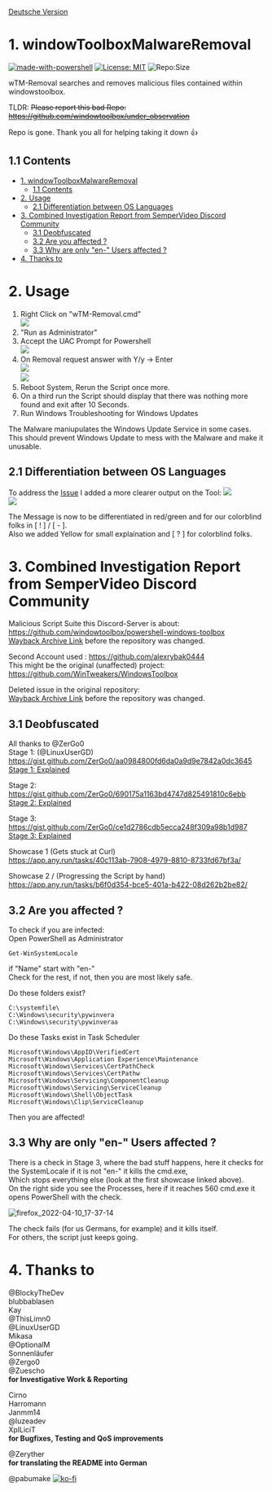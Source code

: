 [Deutsche Version](https://github.com/pabumake/windowToolboxMalware-Removal/blob/main/README.de.md)

# 1. windowToolboxMalwareRemoval
[![made-with-powershell](https://img.shields.io/badge/PowerShell-1f425f?logo=Powershell)](https://microsoft.com/PowerShell)
[![License: MIT](https://img.shields.io/badge/License-MIT-yellow.svg)](https://opensource.org/licenses/MIT)
![Repo:Size](https://img.shields.io/github/languages/code-size/pabumake/windowToolboxMalware-Removal)

wTM-Removal searches and removes malicious files contained within windowstoolbox.

TLDR:
~~Please report this bad Repo: https://github.com/windowtoolbox/under_observation~~

Repo is gone. Thank you all for helping taking it down 👍
## 1.1 Contents

- [1. windowToolboxMalwareRemoval](#1-windowtoolboxmalwareremoval)
  - [1.1 Contents](#11-contents)
- [2. Usage](#2-usage)
  - [2.1 Differentiation between OS Languages](#21-differentiation-between-os-languages)
- [3. Combined Investigation Report from SemperVideo Discord Community](#3-combined-investigation-report-from-sempervideo-discord-community)
  - [3.1 Deobfuscated](#31-deobfuscated)
  - [3.2 Are you affected ?](#32-are-you-affected-)
  - [3.3 Why are only "en-" Users affected ?](#33-why-are-only-en--users-affected-)
- [4. Thanks to](#4-thanks-to)

# 2. Usage

1. Right Click on "wTM-Removal.cmd" <br><img src="img/tutorial-1.png">
2. "Run as Administrator"
3. Accept the UAC Prompt for Powershell <br><img src="img/tutorial-2.png">
4. On Removal request answer with Y/y -> Enter <br><img src="img/tutorial-3.png"><br><img src="img/tutorial-4.png">
5. Reboot System, Rerun the Script once more.
6. On a third run the Script should display that there was nothing more found and exit after 10 Seconds.
7. Run Windows Troubleshooting for Windows Updates

The Malware maniupulates the Windows Update Service in some cases. This should prevent Windows Update to mess with the Malware and make it unusable.

## 2.1 Differentiation between OS Languages

To address the [Issue](https://github.com/pabumake/windowToolboxMalware-Removal/issues/8) I added a more clearer output on the Tool:
<img src="img/tutorial-5.png"><br>
<img src="img/tutorial-6.png">

The Message is now to be differentiated in red/green and for our colorblind folks in [ ! ] / [ - ].<br>
Also we added Yellow for small explaination and [ ? ] for colorblind folks.
# 3. Combined Investigation Report from SemperVideo Discord Community

Malicious Script Suite this Discord-Server is about: https://github.com/windowtoolbox/powershell-windows-toolbox <br>
[Wayback Archive Link](https://web.archive.org/web/20220401004833/https://github.com/windowtoolbox/powershell-windows-toolbox) before the repository was changed.

Second Account used : https://github.com/alexrybak0444 <br>
This might be the original (unaffected) project: https://github.com/WinTweakers/WindowsToolbox <br>

Deleted issue in the original repository:<br>
[Wayback Archive Link](https://web.archive.org/web/20220409165432/https://github.com/windowtoolbox/powershell-windows-toolbox/issues/32) before the repository was changed.

## 3.1 Deobfuscated
All thanks to @ZerGo0 <br>
Stage 1: (@LinuxUserGD) <br>
https://gist.github.com/ZerGo0/aa0984800fd6da0a9d9e7842a0dc3645 <br>
[Stage 1: Explained](https://gist.github.com/ZerGo0/aa0984800fd6da0a9d9e7842a0dc3645?permalink_comment_id=4127278#gistcomment-4127278)

Stage 2: <br>
https://gist.github.com/ZerGo0/690175a1163bd4747d825491810c6ebb <br>
[Stage 2: Explained](https://gist.github.com/ZerGo0/690175a1163bd4747d825491810c6ebb?permalink_comment_id=4127295#gistcomment-4127295)<br>

Stage 3:
https://gist.github.com/ZerGo0/ce1d2786cdb5ecca248f309a98b1d987 <br>
     [Stage 3: Explained](https://gist.github.com/ZerGo0/ce1d2786cdb5ecca248f309a98b1d987?permalink_comment_id=4127311#gistcomment-4127311)

Showcase 1 (Gets stuck at Curl) <br>
https://app.any.run/tasks/40c113ab-7908-4979-8810-8733fd67bf3a/

Showcase 2 / (Progressing the Script by hand) <br>
https://app.any.run/tasks/b6f0d354-bce5-401a-b422-08d262b2be82/ 

## 3.2 Are you affected ?
To check if you are infected: <br>
Open PowerShell as Administrator
```
Get-WinSystemLocale
```

if "Name" start with "en-" <br>
Check for the rest, if not, then you are most likely safe. <br>

Do these folders exist?
```
C:\systemfile\
C:\Windows\security\pywinvera
C:\Windows\security\pywinveraa
```

Do these Tasks exist in Task Scheduler
```
Microsoft\Windows\AppID\VerifiedCert
Microsoft\Windows\Application Experience\Maintenance
Microsoft\Windows\Services\CertPathCheck
Microsoft\Windows\Services\CertPathw
Microsoft\Windows\Servicing\ComponentCleanup
Microsoft\Windows\Servicing\ServiceCleanup
Microsoft\Windows\Shell\ObjectTask
Microsoft\Windows\Clip\ServiceCleanup
```

Then you are affected!

## 3.3 Why are only "en-" Users affected ?
There is a check in Stage 3, where the bad stuff happens, here it checks for the SystemLocale if it is not "en-" it kills the cmd.exe, <br>
Which stops everything else (look at the first showcase linked above). <br>
On the right side you see the Processes, here if it reaches 560 cmd.exe it opens PowerShell with the check. <br>

![firefox_2022-04-10_17-37-14](https://user-images.githubusercontent.com/13680959/162627368-eede9728-ff01-4e39-9635-ab7276ff7438.png)


The check fails (for us Germans, for example) and it kills itself. <br>
For others, the script just keeps going. <br>

# 4. Thanks to
@BlockyTheDev <br>
blubbablasen <br>
Kay <br>
@ThisLimn0 <br>
@LinuxUserGD <br>
Mikasa <br>
@OptionalM <br>
Sonnenläufer <br>
@Zergo0 <br>
@Zuescho <br>
<b>for Investigative Work & Reporting</b><br>

Cirno <br>
Harromann <br>
Janmm14 <br>
@luzeadev  <br>
XplLiciT <br>
<b>for Bugfixes, Testing and QoS improvements</b><br>

@Zeryther <br>
<b>for translating the README into German</b>

@pabumake
[![ko-fi](https://ko-fi.com/img/githubbutton_sm.svg)](https://ko-fi.com/A0A7FA8GY)
